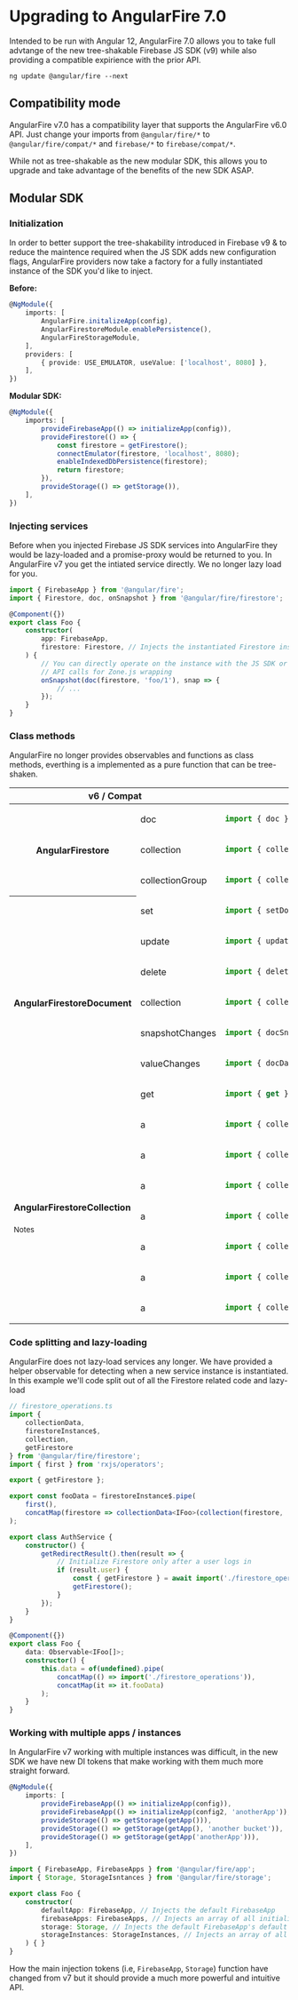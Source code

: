 # Upgrading to AngularFire 7.0

Intended to be run with Angular 12, AngularFire 7.0 allows you to take full advtange of the new tree-shakable Firebase JS SDK (v9) while also providing a compatible expirience with the prior API.

`ng update @angular/fire --next`

## Compatibility mode

AngularFire v7.0 has a compatibility layer that supports the AngularFire v6.0 API. Just change your imports from `@angular/fire/*` to `@angular/fire/compat/*` and `firebase/*` to `firebase/compat/*`.

While not as tree-shakable as the new modular SDK, this allows you to upgrade and take advantage of the benefits of the new SDK ASAP.

## Modular SDK

### Initialization

In order to better support the tree-shakability introduced in Firebase v9 & to reduce the maintence required when the JS SDK adds new configuration flags, AngularFire providers now take a factory for a fully instantiated instance of the SDK you'd like to inject.

**Before:**
```ts
@NgModule({
    imports: [
        AngularFire.initalizeApp(config),
        AngularFirestoreModule.enablePersistence(),
        AngularFireStorageModule,
    ],
    providers: [
        { provide: USE_EMULATOR, useValue: ['localhost', 8080] },
    ],
})
```

**Modular SDK:**
```ts
@NgModule({
    imports: [
        provideFirebaseApp(() => initializeApp(config)),
        provideFirestore(() => {
            const firestore = getFirestore();
            connectEmulator(firestore, 'localhost', 8080);
            enableIndexedDbPersistence(firestore);
            return firestore;
        }),
        provideStorage(() => getStorage()),
    ],
})
```

### Injecting services

Before when you injected Firebase JS SDK services into AngularFire they would be lazy-loaded and a promise-proxy would be returned to you. In AngularFire v7 you get the intiated service directly. We no longer lazy load for you.

```ts
import { FirebaseApp } from '@angular/fire';
import { Firestore, doc, onSnapshot } from '@angular/fire/firestore';

@Component({})
export class Foo {
    constructor(
        app: FirebaseApp,
        firestore: Firestore, // Injects the instantiated Firestore instance
    ) {
        // You can directly operate on the instance with the JS SDK or use our "reexported"
        // API calls for Zone.js wrapping
        onSnapshot(doc(firestore, 'foo/1'), snap => {
            // ...
        });
    }
}
```

### Class methods

AngularFire no longer provides observables and functions as class methods, everthing is a implemented as a pure function that can be tree-shaken.

<table>
    <thead>
        <tr>
            <th colspan="2">v6 / Compat</th>
            <th>v7 Modular</th>
        </tr>
    </thead>
    <tbody>
        <tr>
            <th rowspan="3">AngularFirestore</th>
            <td>doc</td>
            <td>

```ts
import { doc } from '@angular/fire/firestore'
```
</td>
        </tr>
        <tr>
            <td>collection</td>
            <td>

```ts
import { collection } from '@angular/fire/firestore'
```
</td>
        </tr>
        <tr>
            <td>collectionGroup</td>
            <td>

```ts
import { collectionGroup } from '@angular/fire/firestore'
```
</td>
        </tr>
        <tr>
            <th rowspan="7">AngularFirestoreDocument</th>
            <td>set</td>
            <td>

```ts
import { setDoc } from '@angular/fire/firestore'
```
</td>

</td>
        </tr>
        <tr>
            <td>update</td>
            <td>

```ts
import { updateDoc } from '@angular/fire/firestore'
```
</td>
        </tr>
        <tr>
            <td>delete</td>
            <td>

```ts
import { deleteDoc } from '@angular/fire/firestore'
```
</td>
        </tr>
        <tr>
            <td>collection</td>
            <td>

```ts
import { collection } from '@angular/fire/firestore'
```
</td>
        </tr>
        <tr>
            <td>snapshotChanges</td>
            <td>

```ts
import { docSnapshots } from '@angular/fire/firestore'
```
</td>

</td>
        </tr>
        <tr>
            <td>valueChanges</td>
            <td>

```ts
import { docData } from '@angular/fire/firestore'
```
</td>
        </tr>
        <tr>
            <td>get</td>
            <td>

```ts
import { get } from '@angular/fire/firestore'
```

</td>
        </tr>
        <tr>
            <td rowspan="7">
                <h4>AngularFirestoreCollection</h4>
                <p><small>Notes</small></p>
            </td>
            <td>a</td>
<td>

```ts
import { collectionGroup } from 'firebase/firestore'
```
</td>
        </tr>
        <tr>
            <td>a</td>
<td>

```ts
import { collectionGroup } from 'firebase/firestore'
```
</td>
        </tr>
        <tr>
            <td>a</td>
<td>

```ts
import { collectionGroup } from 'firebase/firestore'
```
</td>
        </tr>
        <tr>
            <td>a</td>
<td>

```ts
import { collectionGroup } from 'firebase/firestore'
```
</td>
        </tr>
        <tr>
            <td>a</td>
<td>

```ts
import { collectionGroup } from 'firebase/firestore'
```
</td>
        </tr>
        <tr>
            <td>a</td>
<td>

```ts
import { collectionGroup } from 'firebase/firestore'
```
</td>
        </tr>
        <tr>
            <td>a</td>
<td>

```ts
import { collectionGroup } from 'firebase/firestore'
```
</td>
        </tr>
    </tbody>
</table>

### Code splitting and lazy-loading

AngularFire does not lazy-load services any longer. We have provided a helper observable for detecting when a new service instance is instantiated. In this example we'll code split out of all the Firestore related code and lazy-load

```ts
// firestore_operations.ts
import {
    collectionData,
    firestoreInstance$,
    collection,
    getFirestore
} from '@angular/fire/firestore';
import { first } from 'rxjs/operators';

export { getFirestore };

export const fooData = firestoreInstance$.pipe(
    first(),
    concatMap(firestore => collectionData<IFoo>(collection(firestore, 'foo'))),
);
```

```ts
export class AuthService {
    constructor() {
        getRedirectResult().then(result => {
            // Initialize Firestore only after a user logs in
            if (result.user) {
                const { getFirestore } = await import('./firestore_operations');
                getFirestore();
            }
        });
    }
}
```

```ts
@Component({})
export class Foo {
    data: Observable<IFoo[]>;
    constructor() {
        this.data = of(undefined).pipe(
            concatMap(() => import('./firestore_operations')),
            concatMap(it => it.fooData)
        );
    }
}
```

### Working with multiple apps / instances

In AngularFire v7 working with multiple instances was difficult, in the new SDK we have new DI tokens that make working with them much more straight forward.

```ts
@NgModule({
    imports: [
        provideFirebaseApp(() => initializeApp(config)),
        provideFirebaseApp(() => initializeApp(config2, 'anotherApp')),
        provideStorage(() => getStorage(getApp())),
        provideStorage(() => getStorage(getApp(), 'another bucket')),
        provideStorage(() => getStorage(getApp('anotherApp'))),
    ],
})
```

```ts
import { FirebaseApp, FirebaseApps } from '@angular/fire/app';
import { Storage, StorageIsntances } from '@angular/fire/storage';

export class Foo {
    constructor(
        defaultApp: FirebaseApp, // Injects the default FirebaseApp
        firebaseApps: FirebaseApps, // Injects an array of all initialized Firebase Apps
        storage: Storage, // Injects the default FirebaseApp's default storage instance
        storageInstances: StorageInstances, // Injects an array of all the intialized storage instances
    ) { }
}
```
How the main injection tokens (i.e, `FirebaseApp`, `Storage`) function have changed from v7 but it should provide a much more powerful and intuitive API.